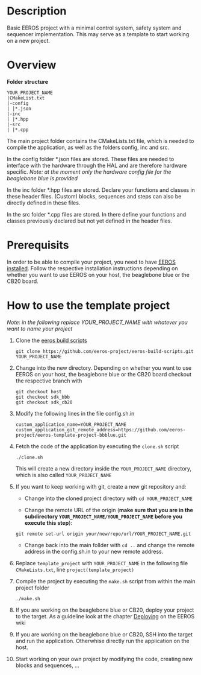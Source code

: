 # Description

Basic EEROS project with a minimal control system, safety system and sequencer implementation. This may serve as a template to start working on a new project.

# Overview

**Folder structure**
```
YOUR_PROJECT_NAME
|CMakeList.txt
|-config
| |*.json
|-inc
| |*.hpp
|-src
| |*.cpp
```

The main project folder contains the CMakeLists.txt file, which is needed to compile the application, as well as the folders config, inc and src.

In the config folder *.json files are stored. These files are needed to interface with the hardware through the HAL and are therefore hardware specific. *Note: at the moment only the hardware config file for the beaglebone blue is provided*

In the inc folder *.hpp files are stored. Declare your functions and classes in these header files. (Custom) blocks, sequences and steps can also be directly defined in these files.

In the src folder *.cpp files are stored. In there define your functions and classes previously declared but not yet defined in the header files.

# Prerequisits

In order to be able to compile your project, you need to have [EEROS installed](https://wiki.eeros.org/getting_started/install). Follow the respective installation instructions depending on whether you want to use EEROS on your host, the beaglebone blue or the CB20 board.

# How to use the template project

*Note: in the following replace YOUR_PROJECT_NAME with whatever you want to name your project*

1. Clone the [eeros build scripts](https://github.com/eeros-project/eeros-build-scripts)

    `git clone https://github.com/eeros-project/eeros-build-scripts.git YOUR_PROJECT_NAME`

2. Change into the new directory. Depending on whether you want to use EEROS on your host, the beaglebone blue or the CB20 board checkout the respective branch with

    ```
    git checkout host
    git checkout sdk_bbb
    git checkout sdk_cb20
    ```

3. Modify the following lines in the file config.sh.in

    ```
    custom_application_name=YOUR_PROJECT_NAME
    custom_application_git_remote_address=https://github.com/eeros-project/eeros-template-project-bbblue.git
    ```

4. Fetch the code of the application by executing the `clone.sh` script

    `./clone.sh`
    
    This will create a new directory inside the `YOUR_PROJECT_NAME` directory, which is also called `YOUR_PROJECT_NAME`

5. If you want to keep working with git, create a new git repository and:

    - Change into the cloned project directory with `cd YOUR_PROJECT_NAME`
    
    - Change the remote URL of the origin (**make sure that you are in the subdirectory `YOUR_PROJECT_NAME/YOUR_PROJECT_NAME` before you execute this step**):

    `git remote set-url origin your/new/repo/url/YOUR_PROJECT_NAME.git`

    - Change back into the main follder with `cd ..` and change the remote address in the config.sh.in to your new remote address.

6. Replace `template_project` with `YOUR_PROJECT_NAME` in the following file `CMakeLists.txt`, line `project(template_project)`

7. Compile the project by executing the `make.sh` script from within the main project folder

    `./make.sh`

8. If you are working on the beaglebone blue or CB20, deploy your project to the target. As a guideline look at the chapter [Deploying](https://wiki.eeros.org/getting_started/deploy) on the EEROS wiki 

9. If you are working on the beaglebone blue or CB20, SSH into the target and run the application. Otherwhise directly run the application on the host.

10. Start working on your own project by modifying the code, creating new blocks and sequences, ...
